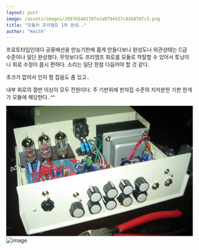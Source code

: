 ```yaml
---
layout: post
image: /assets/images/28976548178fe2a0794937c83b8787c5.png
title: "모듈러 프리앰프 1차 완성.."
author: "Keith"
---
```


프로토타입인데다 공중배선을 만능기판에 좁게 만들다보니 완성도나 외관상태는 C급 수준이나 일단 완성했다. 무엇보다도 프리앰프 회로를 모듈로 착탈할 수 있어서 튜닝이나 회로 수정이 몹시 편하다. 소리는 일단 한참 다듬어야 할 것 같다.

초크가 없어서 인지 험 잡음도 좀 있고..


내부 회로의 절반 이상이 모두 전원이다. 주 기판위에 판자집 수준의 지저분한 기판 한개가 모듈에 해당한다..^^

![image](/assets/images/28976548178fe2a0794937c83b8787c5.png)![image](71ce01387add6ee4e6cc15cd246e68cd.png)

